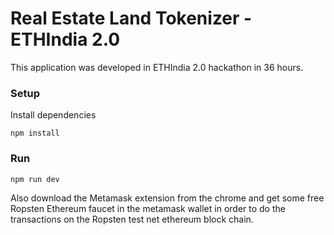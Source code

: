 # Real Estate Land Tokenizer - ETHIndia 2.0
This application was developed in ETHIndia 2.0 hackathon in 36 hours.

### Setup

Install dependencies

`npm install`

### Run 
`npm run dev`

Also download the Metamask extension from the chrome and get some free Ropsten Ethereum faucet in the metamask wallet in order to do the transactions on the Ropsten test net ethereum block chain.
